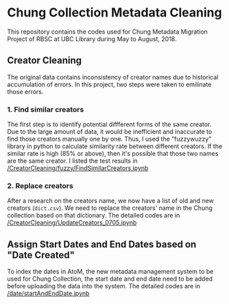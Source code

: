 # Chung Collection Metadata Cleaning
This repository contains the codes used for Chung Metadata Migration Project of RBSC at UBC Library during May to August, 2018. 

## Creator Cleaning
The original data contains inconsistency of creator names due to historical accumulation of errors. In this project, two steps were taken to emilinate those errors.

### 1. Find similar creators
The first step is to identify potential diffferent forms of the same creator. Due to the large amount of data, it would be inefficient and inaccurate to find those creators manually one by one. Thus, I used the "fuzzywuzzy" library in python to calculate similarity rate between different creators. If the similar rate is high (85% or above), then it's possible that those two names are the same creator. I listed the test results in [/CreatorCleaning/fuzzy/FindSimilarCreators.ipynb](/CreatorCleaning/fuzzy/FindSimilarCreators.ipynb)

### 2. Replace creators
After a research on the creators name, we now have a list of old and new creators (`dict.csv`). We need to replace the creators' name in the Chung collection based on that dictionary. The detailed codes are in [/CreatorCleaning/UpdateCreators_0705.ipynb](/CreatorCleaning/UpdateCreators_0705.ipynb)

## Assign Start Dates and End Dates based on "Date Created"
To index the dates in AtoM, the new metadata management system to be used for Chung Collection, the start date and end date need to be added before uploading the data into the system. The detailed codes are in [/date/startAndEndDate.ipynb](/Date/startAndEndDate.ipynb) 



